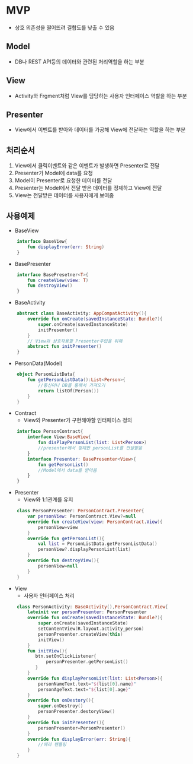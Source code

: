 # MVP
+ 상호 의존성을 떨어뜨려 결합도를 낮출 수 있음

## Model
+ DB나 REST API등의 데이터와 관련된 처리역할을 하는 부분
## View
+ Activity와 Frgment처럼 View를 담당하는 사용자 인터페이스 역할을 하는 부분
## Presenter
+ View에서 이벤트를 받아와 데이터를 가공해 View에 전달하는 역할을 하는 부분

## 처리순서
1. View에서 클릭이벤트와 같은 이벤트가 발생하면 Presenter로 전달
2. Presenter가 Model에 data를 요청
3. Model이 Presenter로 요청한 데이터를 전달
4. Presenter는 Model에서 전달 받은 데이터를 정제하고 View에 전달
5. View는 전달받은 데이터를 사용자에게 보여줌

## 사용예제
+ BaseView
```kotlin
    interface BaseView{
        fun displayError(err: String)
    }
```
+ BasePresenter
```kotlin
    interface BasePresetner<T>{
        fun createView(view: T)
        fun destroyView()
    }
```
+ BaseActivity
```kotlin
    abstract class BaseActivity: AppCompatActivity(){
        override fun onCreate(savedInstanceState: Bundle?){
            super.onCreate(savedInstanceState)
            initPresenter()
        }
        // View와 상호작용할 Presenter주입을 위해
        abstract fun initPresenter()
    }
```
+ PersonData(Model)
```kotlin
    object PersonListData{
        fun getPersonListData():List<Person>{
            //통신이나 DB를 통해서 가져오기
            return listOf(Person())
        }
    }
```
+ Contract
    - View와 Presenter가 구현해야할 인터페이스 정의
```kotlin
    interface PersonContract{
        interface View:BaseView{
            fun disPlayPersonList(list: List<Person>)
            //presenter에서 정제한 personList를 전달받음
        }
        interface Presenter: BasePresenter<View>{
            fun getPersonList()
            //Model에서 data를 받아옴
        }
    }
```
+ Presenter
    - View와 1:1관계를 유지
```kotlin
    class PersonPresenter: PersonContract.Presenter{
        var personView: PersonContract.View?=null
        override fun createView(view: PersonContract.View){
            personView=view
        }
        override fun getPersonList(){
            val list = PersonListData.getPersonListData()
            personView?.displayPersonList(list)
        }
        override fun destroyView(){
            personView=null
        }
    }
```

+ View
    - 사용자 인터페이스 처리
```kotlin
    class PersonActivity: BaseActivity(),PersonContract.View{
        lateinit var personPresenter: PersonPresenter
        override fun onCreate(savedInstanceState: Bundle?){
            super.onCreate(savedInstanceState)
            setContentView(R.layout.activity_person)
            personPresenter.createView(this)
            initView()
        }
        fun initView(){
           btn.setOnClickListener{
               personPresenter.getPersonList()
           } 
        }
        override fun displayPersonList(list: List<Person>){
            personNameText.text="${list[0].name}"
            personAgeText.text="${list[0].age}"
        }
        override fun onDestory(){
            super.onDestroy()
            personPresenter.destoryView()
        }
        override fun initPresenter(){
            personPresenter=PersonPresenter()
        }
        override fun displayError(err: String){
            //에러 헨들링
        }
    }
```
